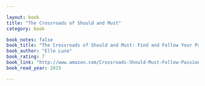```yaml
---

layout: book
title: "The Crossroads of Should and Must"
category: book

book_notes: false
book_title: "The Crossroads of Should and Must: Find and Follow Your Passion"
book_author: "Elle Luna"
book_rating: 7
book_link: "http://www.amazon.com/Crossroads-Should-Must-Follow-Passion/dp/0761184880/"
book_read_year: 2015

---
```

